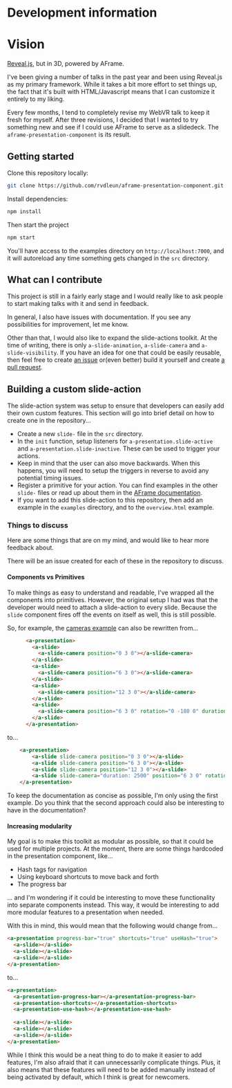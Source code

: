 # Development information

# Vision
[Reveal.js](https://revealjs.com), but in 3D, powered by AFrame.

I've been giving a number of talks in the past year and been using Reveal.js as my primary framework. While it takes a bit more effort to set things up, the fact that it's built with HTML/Javascript means that I can customize it entirely to my liking.

Every few months, I tend to completely revise my WebVR talk to keep it fresh for myself. After three revisions, I decided that I wanted to try something new and see if I could use AFrame to serve as a slidedeck. The `aframe-presentation-component` is its result.

## Getting started
Clone this repository locally:

``` bash
git clone https://github.com/rvdleun/aframe-presentation-component.git
```

Install dependencies:

``` bash
npm install
```

Then start the project

``` bash
npm start
```

You'll have access to the examples directory on `http://localhost:7000`, and it will autoreload any time something gets changed in the `src` directory.

## What can I contribute
This project is still in a fairly early stage and I would really like to ask people to start making talks with it and send in feedback.

In general, I also have issues with documentation. If you see any possibilities for improvement, let me know.

Other than that, I would also like to expand the slide-actions toolkit. At the time of writing, there is only `a-slide-animation`, `a-slide-camera` and `a-slide-visibility`. If you have an idea for one that could be easily reusable, then feel free to create [an issue](https://github.com/rvdleun/aframe-presentation-component/issues) or(even better) build it yourself and create [a pull request](https://github.com/rvdleun/aframe-presentation-component/pulls).

## Building a custom slide-action
The slide-action system was setup to ensure that developers can easily add their own custom features. This section will go into brief detail on how to create one in the repository...

* Create a new `slide-` file in the `src` directory.
* In the `init` function, setup listeners for `a-presentation.slide-active` and `a-presentation.slide-inactive`. These can be used to trigger your actions.
* Keep in mind that the user can also move backwards. When this happens, you will need to setup the triggers in reverse to avoid any potential timing issues.
* Register a primitive for your action. You can find examples in the other `slide-` files or read up about them in the [AFrame documentation](https://aframe.io/docs/0.9.0/introduction/html-and-primitives.html).
* If you want to add this slide-action to this repository, then add an example in the `examples` directory, and to the `overview.html` example.

### Things to discuss
Here are some things that are on my mind, and would like to hear more feedback about.

There will be an issue created for each of these in the repository to discuss.

#### Components vs Primitives
To make things as easy to understand and readable, I've wrapped all the components into primitives. However, the original setup I had was that the developer would need to attach a slide-action to every slide. Because the `slide` component fires off the events on itself as well, this is still possible.

So, for example, the [cameras example](examples/camera.html) can also be rewritten from...

```html
      <a-presentation>
        <a-slide>
          <a-slide-camera position="0 3 0"></a-slide-camera>
        </a-slide>
        <a-slide>
          <a-slide-camera position="6 3 0"></a-slide-camera>
        </a-slide>
        <a-slide>
          <a-slide-camera position="12 3 0"></a-slide-camera>
        </a-slide>
        <a-slide>
          <a-slide-camera position="6 3 0" rotation="0 -180 0" duration="2500"></a-slide-camera>
        </a-slide>
      </a-presentation>
```
to...
```html
    <a-presentation>
        <a-slide slide-camera position="0 3 0"></a-slide>
        <a-slide slide-camera position="6 3 0"></a-slide>
        <a-slide slide-camera position="12 3 0"></a-slide>
        <a-slide slide-camera="duration: 2500" position="6 3 0" rotation="0 -180 0"></a-slide>
    </a-presentation>
```
To keep the documentation as concise as possible, I'm only using the first example. Do you think that the second approach could also be interesting to have in the documentation?

#### Increasing modularity
My goal is to make this toolkit as modular as possible, so that it could be used for multiple projects. At the moment, there are some things hardcoded in the presentation component, like...

* Hash tags for navigation
* Using keyboard shortcuts to move back and forth
* The progress bar

... and I'm wondering if it could be interesting to move these functionality into separate components instead. This way, it would be interesting to add more modular features to a presentation when needed.

With this in mind, this would mean that the following would change from...

```html
<a-presentation progress-bar="true" shortcuts="true" useHash="true">
  <a-slide></a-slide>
  <a-slide></a-slide>
  <a-slide></a-slide>
</a-presentation>
```

to...

```html
<a-presentation>
  <a-presentation-progress-bar></a-presentation-progress-bar>
  <a-presentation-shortcuts></a-presentation-shortcuts>
  <a-presentation-use-hash></a-presentation-use-hash>
  
  <a-slide></a-slide>
  <a-slide></a-slide>
  <a-slide></a-slide>
</a-presentation>
```

While I think this would be a neat thing to do to make it easier to add features, I'm also afraid that it can unnecessarily complicate things. Plus, it also means that these features will need to be added manually instead of being activated by default, which I think is great for newcomers.

